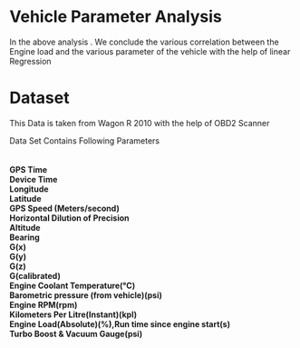 # Vehicle Parameter Analysis

In the above analysis . We conclude the various correlation between the Engine load and the various parameter of the vehicle with the help of linear Regression


# Dataset
This Data is taken from Wagon R 2010 with the help of OBD2 Scanner

Data Set Contains Following Parameters<br/><br/><br/>
**GPS Time**<br/>
**Device Time**<br/>
**Longitude**<br/> 
**Latitude**<br/> 
**GPS Speed (Meters/second)**<br/> 
**Horizontal Dilution of Precision**<br/>
**Altitude**<br/> 
**Bearing**<br/> 
**G(x)**<br/>
**G(y)**<br/>
**G(z)**<br/>
**G(calibrated)**<br/>
**Engine Coolant Temperature(°C)**<br/>
**Barometric pressure (from vehicle)(psi)**<br/>
**Engine RPM(rpm)**<br/>
**Kilometers Per Litre(Instant)(kpl)**<br/>
**Engine Load(Absolute)(%),Run time since engine start(s)**<br/>
**Turbo Boost & Vacuum Gauge(psi)**<br/>	